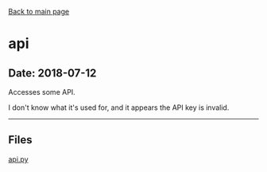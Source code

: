 [Back to main page](/)

# api

## Date: 2018-07-12

Accesses some API. 

I don't know what it's used for, and it appears the API key is invalid.

-----

## Files

[api.py](api.py)